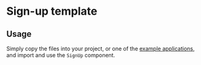 # Sign-up template

## Usage

Simply copy the files into your project, or one of the [example applications](https://github.com/Foso/material-ui/tree/master/examples), and import and use the `SignUp` component.
